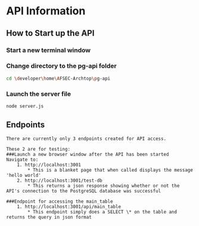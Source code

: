 # API Information

## How to Start up the API

### Start a new terminal window

### Change directory to the pg-api folder
```bash
cd \developer\home\AFSEC-Archtop\pg-api
```

### Launch the server file
```bash
node server.js
```

## Endpoints
	There are currently only 3 endpoints created for API access.
	
	These 2 are for testing:
	###Launch a new browser window after the API has been started
	Navigate to: 
		1. http://localhost:3001
			* This is a blanket page that when called displays the message 'hello world'
		2. http://localhost:3001/test-db
			* This returns a json response showing whether or not the API's connection to the PostgreSQL database was successful
			
	###Endpoint for accessing the main_table
		1. http://localhost:3001/api/main_table
			* This endpoint simply does a SELECT \* on the table and returns the query in json format
